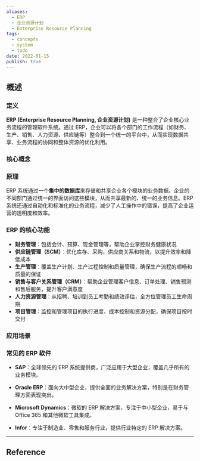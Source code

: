 ```yaml
---
aliases:
  - ERP
  - 企业资源计划
  - Enterprise Resource Planning
tags:
  - concepts
  - system
  - todo
date: 2022-01-15
publish: true
---
```


## 概述

### 定义

**ERP (Enterprise Resource Planning, 企业资源计划)** 是一种整合了企业核心业务流程的管理软件系统。通过 ERP，企业可以将各个部门的工作流程（如财务、生产、销售、人力资源、供应链等）整合到一个统一的平台中，从而实现数据共享、业务流程的协同和整体资源的优化利用。

### 核心概念

### 原理

ERP 系统通过一个**集中的数据库**来存储和共享企业各个模块的业务数据。企业的不同部门通过统一的界面访问这些模块，从而共享最新的、统一的业务信息。ERP 系统还通过自动化和标准化的业务流程，减少了人工操作中的错误，提高了企业运营的透明度和效率。

### ERP 的核心功能

- **财务管理**：包括会计、预算、现金管理等，帮助企业掌控财务健康状况
- **供应链管理（SCM）**：优化库存、采购、供应商关系和物流，以提升效率和降低成本
- **生产管理**：覆盖生产计划、生产过程控制和质量管理，确保生产流程的顺畅和质量的保证
- **销售与客户关系管理（CRM）**：帮助企业管理客户信息、订单处理、销售预测和售后服务，提升客户满意度
- **人力资源管理**：从招聘、培训到员工考勤和绩效评估，全方位管理员工生命周期
- **项目管理**：监控和管理项目的执行进度、成本控制和资源分配，确保项目按时交付

### 应用场景

### 常见的 ERP 软件

- **SAP**：全球领先的 ERP 系统提供商，广泛应用于大型企业，覆盖几乎所有的业务模块。

- **Oracle ERP**：面向大中型企业，提供全面的业务解决方案，特别是在财务管理方面表现突出。

- **Microsoft Dynamics**：微软的 ERP 解决方案，专注于中小型企业，易于与 Office 365 和其他微软工具集成。

- **Infor**：专注于制造业、零售和服务行业，提供行业特定的 ERP 解决方案。
***
## Reference


